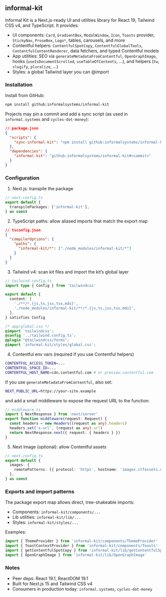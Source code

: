 ## informal-kit

Informal Kit is a Next.js-ready UI and utilities library for React 19, Tailwind CSS v4, and TypeScript. It provides:

- UI components: `Card`, `GradientBox`, `ModalWindow`, `Icon`, `Toasts` provider, `StickyNav`, `ProseBox`, `Logo*`, tables, carousels, and more
- Contentful helpers: `ContentfulSpotCopy`, `ContentfulGlobalTools`, `ContentfulContentRenderer`, data fetchers, and typed Contentful models
- App utilities: SEO via `generateMetadataFromContentful`, `OpenGraphImage`, hooks (`useIsDocumentScrolled`, `useTableOfContents`, …), and helpers (`tw`, `slugify`, `pluralize`, …)
- Styles: a global Tailwind layer you can @import

### Installation

Install from GitHub:

```bash
npm install github:informalsystems/informal-kit
```

Projects may pin a commit and add a sync script (as used in `informal.systems` and `cycles-dot-money`):

```json
// package.json
{
  "scripts": {
    "sync-informal-kit": "npm install github:informalsystems/informal-kit"
  },
  "dependencies": {
    "informal-kit": "github:informalsystems/informal-kit#<commit>"
  }
}
```

### Configuration

1. Next.js: transpile the package

```ts
// next.config.ts
export default {
  transpilePackages: ['informal-kit'],
} as const
```

2. TypeScript paths: allow aliased imports that match the export map

```json
// tsconfig.json
{
  "compilerOptions": {
    "paths": {
      "informal-kit/*": ["./node_modules/informal-kit/*"]
    }
  }
}
```

3. Tailwind v4: scan kit files and import the kit’s global layer

```ts
// tailwind.config.ts
import type { Config } from 'tailwindcss'

export default {
  content: [
    './**/*.{js,ts,jsx,tsx,mdx}',
    './node_modules/informal-kit/**/*.{js,ts,jsx,tsx,mdx}',
  ],
} satisfies Config
```

```css
/* app/global.css */
@import 'tailwindcss';
@config '../tailwind.config.ts';
@plugin "@tailwindcss/forms";
@import 'informal-kit/styles/global.css';
```

4. Contentful env vars (required if you use Contentful helpers)

```bash
CONTENTFUL_ACCESS_TOKEN=...
CONTENTFUL_SPACE_ID=...
CONTENTFUL_HOST_NAME=cdn.contentful.com # or preview.contentful.com
```

If you use `generateMetadataFromContentful`, also set:

```bash
NEXT_PUBLIC_URL=https://your-site.example
```

and add a small middleware to expose the request URL to the function:

```ts
// middleware.ts
import { NextResponse } from 'next/server'
export function middleware(request: Request) {
  const headers = new Headers((request as any).headers)
  headers.set('x-url', (request as any).url)
  return NextResponse.next({ request: { headers } })
}
```

5. Next Image (optional): allow Contentful assets

```ts
// next.config.ts
export default {
  images: {
    remotePatterns: [{ protocol: 'https', hostname: 'images.ctfassets.net' }],
  },
} as const
```

### Exports and import patterns

The package export map allows direct, tree-shakeable imports:

- Components: `informal-kit/components/...`
- Lib utilities: `informal-kit/lib/...`
- Styles: `informal-kit/styles/...`

Examples:

```ts
import { ThemeProvider } from 'informal-kit/components/ThemeProvider'
import { ToastContextProvider } from 'informal-kit/components/Toasts'
import { getContentfulSpotCopy } from 'informal-kit/lib/getContentfulSpotCopy'
import { OpenGraphImage } from 'informal-kit/lib/OpenGraphImage'
```

### Notes

- Peer deps: React 19.1, ReactDOM 19.1
- Built for Next.js 15 and Tailwind CSS v4
- Consumers in production today: `informal.systems`, `cycles-dot-money`
